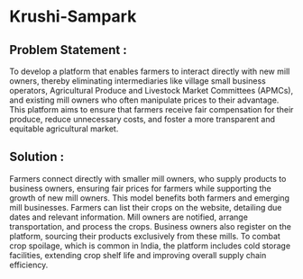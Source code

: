 # Krushi-Sampark

## Problem Statement :
To develop a platform that enables farmers to interact 
directly with new mill owners, thereby eliminating 
intermediaries like village small business operators, 
Agricultural Produce and Livestock Market Committees 
(APMCs), and existing mill owners who often manipulate 
prices to their advantage. This platform aims to ensure 
that farmers receive fair compensation for their 
produce, reduce unnecessary costs, and foster a more 
transparent and equitable agricultural market.

## Solution :
Farmers connect directly with smaller mill owners, who supply products to business owners, ensuring fair prices for farmers while supporting the growth of new mill owners. This model benefits both farmers and emerging mill businesses. Farmers can list their crops on the website, detailing due dates and relevant information. Mill owners are notified, arrange transportation, and process the crops. Business owners also register on the platform, sourcing their products exclusively from these mills. To combat crop spoilage, which is common in India, the platform includes cold storage facilities, extending crop shelf life and improving overall supply chain efficiency.
